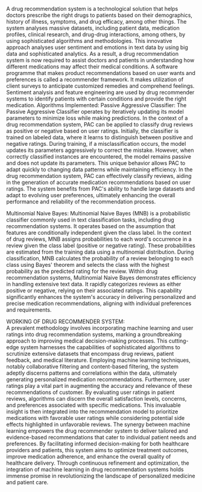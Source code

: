 A drug recommendation system is a technological solution that helps doctors prescribe the right drugs to patients based on their demographics, history of illness, symptoms, and drug efficacy, among other things. The system analyses massive datasets, including patient data, medication profiles, clinical research, and drug-drug interactions, among others, by using sophisticated algorithms and methodologies. This innovative approach analyses user sentiment and emotions in text data by using big data and sophisticated analytics. As a result, a drug recommendation system is now required to assist doctors and patients in understanding how different medications may affect their medical conditions. A software programme that makes product recommendations based on user wants and preferences is called a recommender framework. It makes utilization of client surveys to anticipate customized remedies and comprehend feelings. Sentiment analysis and feature engineering are used by drug recommender systems to identify patients with certain conditions and provide the right medication.
Algorithms Implemented:
Passive Aggressive Classifier: The Passive Aggressive Classifier operates by iteratively updating its model parameters to minimize loss while making predictions. In the context of a drug recommendation system, PAC can be applied to classify drug reviews as positive or negative based on user ratings. Initially, the classifier is trained on labeled data, where it learns to distinguish between positive and negative ratings. During training, if a misclassification occurs, the model updates its parameters aggressively to correct the mistake. However, when correctly classified instances are encountered, the model remains passive and does not update its parameters. This unique behavior allows PAC to adapt quickly to changing data patterns while maintaining efficiency. In the drug recommendation system, PAC can effectively classify reviews, aiding in the generation of accurate medication recommendations based on user ratings. The system benefits from PAC's ability to handle large datasets and adapt to evolving user preferences, ultimately enhancing the overall performance and reliability of the recommendation process.

Multinomial Naive Bayes: Multinomial Naive Bayes (MNB) is a probabilistic classifier commonly used in text classification tasks, including drug recommendation systems. It operates based on the assumption that features are conditionally independent given the class label. In the context of drug reviews, MNB assigns probabilities to each word's occurrence in a review given the class label (positive or negative rating). These probabilities are estimated from the training data using a multinomial distribution. During classification, MNB calculates the probability of a review belonging to each class using Bayes' theorem and selects the class with the highest probability as the predicted rating for the review. Within drug recommendation systems, Multinomial Naive Bayes demonstrates efficiency in handling extensive text data. It rapidly categorizes reviews as either positive or negative, relying on their associated ratings. This capability significantly enhances the system's accuracy in delivering personalized and precise medication recommendations, aligning with individual preferences and requirements.
    
WORKING OF DRUG RECOMMENDER SYSTEM:    
      A prevalent methodology involves incorporating machine learning and user ratings into drug recommendation systems, marking a groundbreaking approach to improving medical decision-making processes. This cutting-edge system harnesses the capabilities of sophisticated algorithms to scrutinize extensive datasets that encompass drug reviews, patient feedback, and medical literature. Employing machine learning techniques, notably collaborative filtering and content-based filtering, the system adeptly discerns patterns and correlations within the data, ultimately generating personalized medication recommendations. Furthermore, user ratings play a vital part in augmenting the accuracy and relevance of these recommendations of customer. By evaluating user ratings in patient reviews, algorithms can discern the overall satisfaction levels, concerns, and preferences associated with specific medications. This invaluable insight is then integrated into the recommendation model to prioritize medications with favorable user ratings while considering potential side effects highlighted in unfavorable reviews. The synergy between machine learning empowers the drug recommender system to deliver tailored and evidence-based recommendations that cater to individual patient needs and preferences. By facilitating informed decision-making for both healthcare providers and patients, this system aims to optimize treatment outcomes, improve medication adherence, and enhance the overall quality of healthcare delivery. Through continuous refinement and optimization, the integration of machine learning in drug recommendation systems holds immense promise in revolutionizing the landscape of personalized medicine and patient care.
